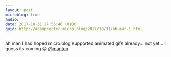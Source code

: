 ```yaml
---
layout: post
microblog: true
audio: 
date: 2017-10-31 17:56:46 +0100
guid: http://adamprocter.micro.blog/2017/10/31/ah-man-i.html
---
```

ah man I had hoped micro.blog supported animated gifs already… not yet… I guess its coming 😀 [@manton](https://micro.blog/manton)
